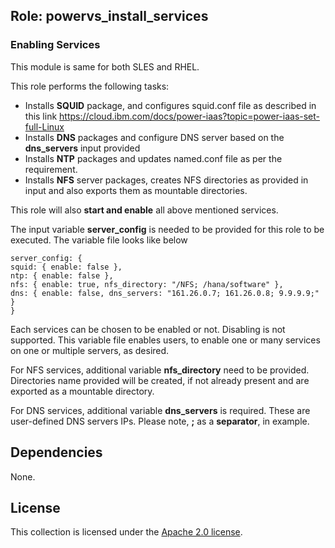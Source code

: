 ## Role: powervs_install_services

### Enabling Services

This module is same for both SLES and RHEL.

This role performs the following tasks:
- Installs **SQUID** package, and configures squid.conf file as described in this link https://cloud.ibm.com/docs/power-iaas?topic=power-iaas-set-full-Linux
- Installs **DNS** packages and configure DNS server based on the **dns_servers** input provided
- Installs **NTP** packages and updates named.conf file as per the requirement.
- Installs **NFS** server packages, creates NFS directories as provided in input and also exports them as mountable directories.

This role will also **start and enable** all above mentioned services.


The input variable **server_config** is needed to be provided for this role to be executed. The variable file looks like below
```
server_config: {
squid: { enable: false },
ntp: { enable: false },
nfs: { enable: true, nfs_directory: "/NFS; /hana/software" },
dns: { enable: false, dns_servers: "161.26.0.7; 161.26.0.8; 9.9.9.9;" }
}
```
Each services can be chosen to be enabled or not. Disabling is not supported. This variable file enables users, to enable one or many services on one or multiple servers, as desired.

For NFS services, additional variable **nfs_directory** need to be provided. Directories name provided will be created, if not already present and are exported as a mountable directory.

For DNS services, additional variable **dns_servers** is required. These are user-defined DNS servers IPs. Please note, **;** as a **separator**, in example.


## Dependencies

None.

## License

This collection is licensed under the [Apache 2.0 license](http://www.apache.org/licenses/LICENSE-2.0).
